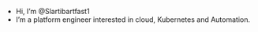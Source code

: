 -  Hi, I’m @Slartibartfast1
-  I’m a platform engineer interested in cloud, Kubernetes and Automation.

<!---
Slartibartfast1/Slartibartfast1 is a ✨ special ✨ repository because its `README.md` (this file) appears on your GitHub profile.
You can click the Preview link to take a look at your changes.
--->
